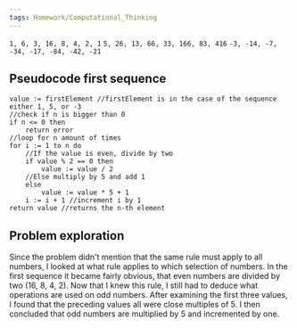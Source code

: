 ```yaml
---
tags: Homework/Computational_Thinking
---
```

`1, 6, 3, 16, 8, 4, 2, 1`
`5, 26, 13, 66, 33, 166, 83, 416`
`-3, -14, -7, -34, -17, -84, -42, -21`

## Pseudocode first sequence
```
value := firstElement //firstElement is in the case of the sequence either 1, 5, or -3
//check if n is bigger than 0
if n <= 0 then
	return error
//loop for n amount of times
for i := 1 to n do
	//If the value is even, divide by two
	if value % 2 == 0 then
		value := value / 2
	//Else multiply by 5 and add 1
	else
		value := value * 5 + 1
	i := i + 1 //increment i by 1
return value //returns the n-th element 
```
## Problem exploration
Since the problem didn't mention that the same rule must apply to all numbers, I looked at what rule applies to which selection of numbers. In the first sequence it became fairly obvious, that even numbers are divided by two (16, 8, 4, 2). Now that I knew this rule, I still had to deduce what operations are used on odd numbers. After examining the first three values, I found that the preceding values all were close multiples of 5. I then concluded that odd numbers are multiplied by 5 and incremented by one.  